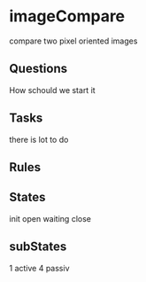 # imageCompare
compare two pixel oriented images
## Questions
How schould we start it
## Tasks
there is lot to do
## Rules

## States
init
open
waiting
close

## subStates
1 active
4 passiv
